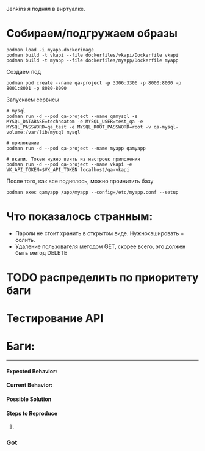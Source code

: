 Jenkins я поднял в виртуалке.

# Собираем/подгружаем образы
```
podman load -i myapp.dockerimage
podman build -t vkapi --file dockerfiles/vkapi/Dockerfile vkapi
podman build -t myapp --file dockerfiles/myapp/Dockerfile myapp
```

Создаем под
```
podman pod create --name qa-project -p 3306:3306 -p 8000:8000 -p 8001:8001 -p 8080-8090
```

Запускаем сервисы
```
# mysql
podman run -d --pod qa-project --name qamysql -e MYSQL_DATABASE=technoatom -e MYSQL_USER=test_qa -e MYSQL_PASSWORD=qa_test -e MYSQL_ROOT_PASSWORD=root -v qa-mysql-volume:/var/lib/mysql mysql

# приложение
podman run -d --pod qa-project --name myapp qamyapp

# вкапи. Токен нужно взять из настроек приложения
podman run -d --pod qa-project --name vkapi -e VK_API_TOKEN=$VK_API_TOKEN localhost/qa-vkapi
```

После того, как все поднялось, можно проинитить базу
```
podman exec qamyapp /app/myapp --config=/etc/myapp.conf --setup
```

# Что показалось странным:

* Пароли не стоит хранить в открытом виде. Нужнохэшировать + солить.
* Удаление пользователя методом GET, скорее всего, это должен быть метод DELETE


# TODO распределить по приоритету баги

# Тестирование API

# Баги:

---



#### Expected Behavior:

#### Current Behavior:

#### Possible Solution

#### Steps to Reproduce

1.

### Got